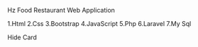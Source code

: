 Hz Food Restaurant Web Application 

1.Html
2.Css
3.Bootstrap
4.JavaScript
5.Php
6.Laravel
7.My Sql

Hide Card
